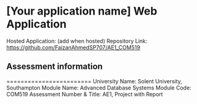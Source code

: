 <!--- Need to add what the name of your application will be down below in the first heading> --->
# \[Your application name\] Web Application
Hosted Application: (add when hosted)
Repository Link: https://github.com/FaizanAhmedSP707/AE1_COM519 <!--- This may need updating!--->

## Assessment information
========================
University Name: Solent University, Southampton
Module Name: Advanced Database Systems
Module Code: COM519
Assessment Number & Title: AE1, Project with Report